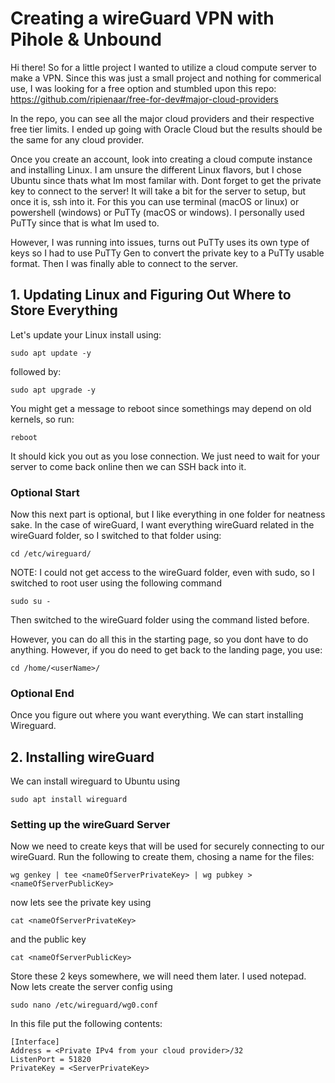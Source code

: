 # Creating a wireGuard VPN with Pihole & Unbound

Hi there! So for a little project I wanted to utilize a cloud compute server to make a VPN. 
Since this was just a small project and nothing for commerical use, I was looking for a free option and stumbled upon this repo:
https://github.com/ripienaar/free-for-dev#major-cloud-providers

In the repo, you can see all the major cloud providers and their respective free tier limits. I ended up going with Oracle Cloud but the results should be the same for any cloud provider.

Once you create an account, look into creating a cloud compute instance and installing Linux. I am unsure the different Linux flavors, but I chose Ubuntu since thats what Im most familar with. Dont forget to get the private key to connect to the server! It will take a bit for the server to setup, but once it is, ssh into it. For this you can use terminal (macOS or linux) or powershell (windows) or PuTTy (macOS or windows). I personally used PuTTy since that is what Im used to.

However, I was running into issues, turns out PuTTy uses its own type of keys so I had to use PuTTy Gen to convert the private key to a PuTTy usable format.
Then I was finally able to connect to the server.


## 1. Updating Linux and Figuring Out Where to Store Everything  
Let's update your Linux install using: 
```
sudo apt update -y
```
followed by: 
```
sudo apt upgrade -y
```

You might get a message to reboot since somethings may depend on old kernels, so run: 
```
reboot
```

It should kick you out as you lose connection. We just need to wait for your server to come back online then we can SSH back into it.
### Optional Start
Now this next part is optional, but I like everything in one folder for neatness sake. In the case of wireGuard, I want everything wireGuard related in the wireGuard folder, so I switched to that folder using: 
```
cd /etc/wireguard/
```
NOTE: I could not get access to the wireGuard folder, even with sudo, so I switched to root user using the following command
```
sudo su -
```
Then switched to the wireGuard folder using the command listed before.

However, you can do all this in the starting page, so you dont have to do anything. However, if you do need to get back to the landing page, you use:
```
cd /home/<userName>/
```

### Optional End

Once you figure out where you want everything. We can start installing Wireguard.

## 2. Installing wireGuard
We can install wireguard to Ubuntu using 
```
sudo apt install wireguard
```

### Setting up the wireGuard Server
Now we need to create keys that will be used for securely connecting to our wireGuard. Run the following to create them, chosing a name for the files:
```
wg genkey | tee <nameOfServerPrivateKey> | wg pubkey > <nameOfServerPublicKey>
```

now lets see the private key using
```
cat <nameOfServerPrivateKey>
```
and the public key
```
cat <nameOfServerPublicKey>
```

Store these 2 keys somewhere, we will need them later. I used notepad.
Now lets create the server config using
```
sudo nano /etc/wireguard/wg0.conf
```

In this file put the following contents:
```
[Interface]
Address = <Private IPv4 from your cloud provider>/32
ListenPort = 51820
PrivateKey = <ServerPrivateKey>
```

